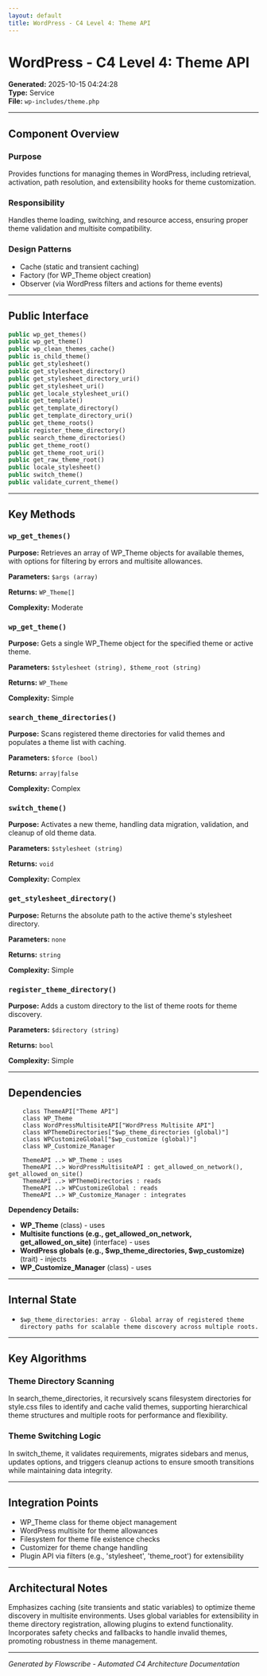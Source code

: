 ```yaml
---
layout: default
title: WordPress - C4 Level 4: Theme API
---
```


# WordPress - C4 Level 4: Theme API

**Generated:** 2025-10-15 04:24:28  
**Type:** Service  
**File:** `wp-includes/theme.php`

---

## Component Overview

### Purpose
Provides functions for managing themes in WordPress, including retrieval, activation, path resolution, and extensibility hooks for theme customization.

### Responsibility
Handles theme loading, switching, and resource access, ensuring proper theme validation and multisite compatibility.

### Design Patterns
- Cache (static and transient caching)
- Factory (for WP_Theme object creation)
- Observer (via WordPress filters and actions for theme events)

---

## Public Interface

```php
public wp_get_themes()
public wp_get_theme()
public wp_clean_themes_cache()
public is_child_theme()
public get_stylesheet()
public get_stylesheet_directory()
public get_stylesheet_directory_uri()
public get_stylesheet_uri()
public get_locale_stylesheet_uri()
public get_template()
public get_template_directory()
public get_template_directory_uri()
public get_theme_roots()
public register_theme_directory()
public search_theme_directories()
public get_theme_root()
public get_theme_root_uri()
public get_raw_theme_root()
public locale_stylesheet()
public switch_theme()
public validate_current_theme()
```

---

## Key Methods

### `wp_get_themes()`

**Purpose:** Retrieves an array of WP_Theme objects for available themes, with options for filtering by errors and multisite allowances.

**Parameters:** `$args (array)`

**Returns:** `WP_Theme[]`

**Complexity:** Moderate

### `wp_get_theme()`

**Purpose:** Gets a single WP_Theme object for the specified theme or active theme.

**Parameters:** `$stylesheet (string), $theme_root (string)`

**Returns:** `WP_Theme`

**Complexity:** Simple

### `search_theme_directories()`

**Purpose:** Scans registered theme directories for valid themes and populates a theme list with caching.

**Parameters:** `$force (bool)`

**Returns:** `array|false`

**Complexity:** Complex

### `switch_theme()`

**Purpose:** Activates a new theme, handling data migration, validation, and cleanup of old theme data.

**Parameters:** `$stylesheet (string)`

**Returns:** `void`

**Complexity:** Complex

### `get_stylesheet_directory()`

**Purpose:** Returns the absolute path to the active theme's stylesheet directory.

**Parameters:** `none`

**Returns:** `string`

**Complexity:** Simple

### `register_theme_directory()`

**Purpose:** Adds a custom directory to the list of theme roots for theme discovery.

**Parameters:** `$directory (string)`

**Returns:** `bool`

**Complexity:** Simple

---

## Dependencies

```mermaidclassDiagram
    class ThemeAPI["Theme API"]
    class WP_Theme
    class WordPressMultisiteAPI["WordPress Multisite API"]
    class WPThemeDirectories["$wp_theme_directories (global)"]
    class WPCustomizeGlobal["$wp_customize (global)"]
    class WP_Customize_Manager

    ThemeAPI ..> WP_Theme : uses
    ThemeAPI ..> WordPressMultisiteAPI : get_allowed_on_network(), get_allowed_on_site()
    ThemeAPI ..> WPThemeDirectories : reads
    ThemeAPI ..> WPCustomizeGlobal : reads
    ThemeAPI ..> WP_Customize_Manager : integrates
```
**Dependency Details:**

- **WP_Theme** (class) - uses
- **Multisite functions (e.g., get_allowed_on_network, get_allowed_on_site)** (interface) - uses
- **WordPress globals (e.g., $wp_theme_directories, $wp_customize)** (trait) - injects
- **WP_Customize_Manager** (class) - uses

---

## Internal State

- `$wp_theme_directories: array - Global array of registered theme directory paths for scalable theme discovery across multiple roots.`

---

## Key Algorithms

### Theme Directory Scanning

In search_theme_directories, it recursively scans filesystem directories for style.css files to identify and cache valid themes, supporting hierarchical theme structures and multiple roots for performance and flexibility.

### Theme Switching Logic

In switch_theme, it validates requirements, migrates sidebars and menus, updates options, and triggers cleanup actions to ensure smooth transitions while maintaining data integrity.


---

## Integration Points

- WP_Theme class for theme object management
- WordPress multisite for theme allowances
- Filesystem for theme file existence checks
- Customizer for theme change handling
- Plugin API via filters (e.g., 'stylesheet', 'theme_root') for extensibility

---

## Architectural Notes

Emphasizes caching (site transients and static variables) to optimize theme discovery in multisite environments. Uses global variables for extensibility in theme directory registration, allowing plugins to extend functionality. Incorporates safety checks and fallbacks to handle invalid themes, promoting robustness in theme management.

---

*Generated by Flowscribe - Automated C4 Architecture Documentation*
